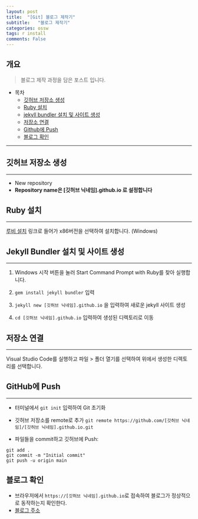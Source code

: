 ```yaml
---
layout: post
title:  "[Git] 블로그 제작기"
subtitle:   "블로그 제작기"
categories: ossw
tags: r install
comments: False
---
```


## 개요
> 블로그 제작 과정을 담은 포스트 입니다.
  
- 목차
	- [깃허브 저장소 생성](#깃허브-저장소-생성)
   - [Ruby 설치](#ruby-설치)
   - [jekyll bundler 설치 및 사이트 생성](#jekyll-bundler-설치-및-사이트-생성)
   - [저장소 연결](#저장소-연결)
   - [Github에 Push](#github에-push)
   - [블로그 확인](#블로그-확인)
  
---

## 깃허브 저장소 생성
---
- New repository
- __Repository name은 [깃허브 닉네임].github.io 로 설정합니다__

## Ruby 설치
---
[루비 설치](https://rubyinstaller.org/) 링크로 들어가 x86버전을 선택하여 설치합니다. (Windows)

## Jekyll Bundler 설치 및 사이트 생성 
---
1. Windows 시작 버튼을 눌러 Start Command Prompt with Ruby를 찾아 실행합니다.

2. ```gem install jekyll bundler``` 입력

3. ```jekyll new [깃허브 닉네임].github.io```  을 입력하여 새로운 jekyll 사이트 생성

4. ```cd [깃허브 닉네임].github.io``` 입력하여 생성된 디렉토리로 이동 




## 저장소 연결
---
Visual Studio Code를 실행하고 파일 > 폴더 열기를 선택하여 위에서 생성한 디렉토리를 선택합니다.

## GitHub에 Push
---
- 터미널에서 ```git init``` 입력하여 Git 초기화

- 깃허브 저장소를 remote로 추가
```git remote https://github.com/[깃허브 닉네임]/[깃허브 닉네임].github.io.git```

- 파일들을 commit하고 깃허브에 Push:

```
git add .
git commit -m "Initial commit"
git push -u origin main
```

## 블로그 확인
- 브라우저에서 ```https://[깃허브 닉네임].github.io```로 접속하여 블로그가 정상적으로 동작하는지 확인한다.
- [블로그 주소](https://dabin-Ryu.github.io)



